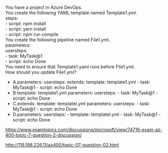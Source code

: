 You have a project in Azure DevOps.<br/>You create the following YAML template named Template1.yml.<br/>steps:<br/>- script: npm install<br/>- script: yarn install<br/>- script: npm run compile<br/>You create the following pipeline named File1.yml.<br/>parameters:<br/>usersteps:<br/>- task: MyTask@1<br/>- script: echo Done<br/>You need to ensure that Template1.yaml runs before File1.yml.<br/>How should you update File1.yml?<br/><ul><li class="multi-choice-item"><span class="multi-choice-letter" data-choice-letter="A">A.</span>parameters: usersteps: extends: template: template1.yml - task: MyTask@1 - script: echo Done</li><li class="multi-choice-item"><span class="multi-choice-letter" data-choice-letter="B">B.</span>template: template1.yml parameters: usersteps: - task: MyTask@1 - script: echo Done</li><li class="multi-choice-item correct-hidden"><span class="multi-choice-letter" data-choice-letter="C">C.</span>extends: template: templatel.yml parameters: usersteps: - task: MyTask@1 - script: echo Done</li><li class="multi-choice-item"><span class="multi-choice-letter" data-choice-letter="D">D.</span>parameters: usersteps: - template: templatel.yml - task: MyTask@1 - script: echo Done</li></ul><p><a href="https://www.examtopics.com/discussions/microsoft/view/74716-exam-az-400-topic-7-question-2-discussion/">https://www.examtopics.com/discussions/microsoft/view/74716-exam-az-400-topic-7-question-2-discussion/</a></p><p><a href="http://116.198.226.11/az400/topic-07-question-02.html">http://116.198.226.11/az400/topic-07-question-02.html</a></p><script src="https://giscus.app/client.js"                    data-repo="azsamples/az204"                    data-repo-id="R_kgDOMRXzDQ"                    data-category="General"                    data-category-id="DIC_kwDOMRXzDc4Cgi27"                    data-mapping="pathname"                    data-strict="1"                    data-reactions-enabled="0"                    data-emit-metadata="0"                    data-input-position="bottom"                    data-theme="preferred_color_scheme"                    data-lang="en"                    crossorigin="anonymous"                    async>                    </script>